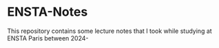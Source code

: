 # ENSTA-Notes

This repository contains some lecture notes that I took while studying at ENSTA Paris between 2024-
